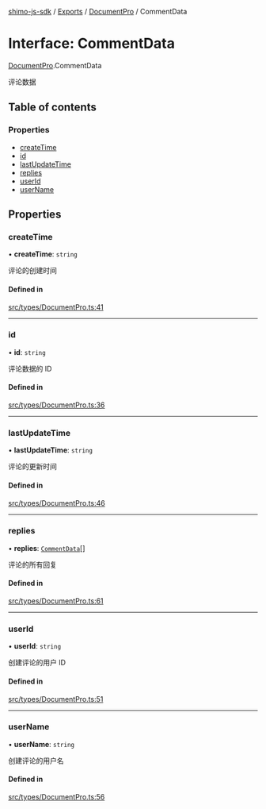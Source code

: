 [shimo-js-sdk](../README.md) / [Exports](../modules.md) / [DocumentPro](../modules/DocumentPro.md) / CommentData

# Interface: CommentData

[DocumentPro](../modules/DocumentPro.md).CommentData

评论数据

## Table of contents

### Properties

- [createTime](DocumentPro.CommentData.md#createtime)
- [id](DocumentPro.CommentData.md#id)
- [lastUpdateTime](DocumentPro.CommentData.md#lastupdatetime)
- [replies](DocumentPro.CommentData.md#replies)
- [userId](DocumentPro.CommentData.md#userid)
- [userName](DocumentPro.CommentData.md#username)

## Properties

### createTime

• **createTime**: `string`

评论的创建时间

#### Defined in

[src/types/DocumentPro.ts:41](https://github.com/shimohq/shimo-js-sdk/blob/3201c39/src/types/DocumentPro.ts#L41)

___

### id

• **id**: `string`

评论数据的 ID

#### Defined in

[src/types/DocumentPro.ts:36](https://github.com/shimohq/shimo-js-sdk/blob/3201c39/src/types/DocumentPro.ts#L36)

___

### lastUpdateTime

• **lastUpdateTime**: `string`

评论的更新时间

#### Defined in

[src/types/DocumentPro.ts:46](https://github.com/shimohq/shimo-js-sdk/blob/3201c39/src/types/DocumentPro.ts#L46)

___

### replies

• **replies**: [`CommentData`](DocumentPro.CommentData.md)[]

评论的所有回复

#### Defined in

[src/types/DocumentPro.ts:61](https://github.com/shimohq/shimo-js-sdk/blob/3201c39/src/types/DocumentPro.ts#L61)

___

### userId

• **userId**: `string`

创建评论的用户 ID

#### Defined in

[src/types/DocumentPro.ts:51](https://github.com/shimohq/shimo-js-sdk/blob/3201c39/src/types/DocumentPro.ts#L51)

___

### userName

• **userName**: `string`

创建评论的用户名

#### Defined in

[src/types/DocumentPro.ts:56](https://github.com/shimohq/shimo-js-sdk/blob/3201c39/src/types/DocumentPro.ts#L56)
